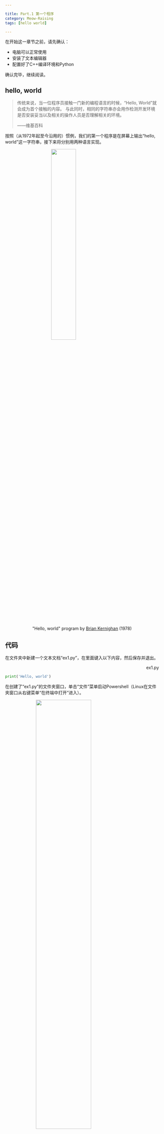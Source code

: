 ```yaml
---

title: Part.1 第一个程序
category: Meow-Raising
tags: [hello world]

---
```


在开始这一章节之前，请先确认：

* 电脑可以正常使用
* 安装了文本编辑器
* 配置好了C++编译环境和Python

<!--more-->

确认完毕，继续阅读。

## hello, world

> 传统来说，当一位程序员接触一门新的编程语言的时候，“Hello, World”就会成为首个接触的内容。 与此同时，相同的字符串亦会用作检测开发环境是否安装妥当以及相关的操作人员是否理解相关的环境。
>
> ——维基百科

按照（从1972年起至今沿用的）惯例，我们的第一个程序是在屏幕上输出“hello, world”这一字符串，接下来将分别用两种语言实现。

<img src="https://upload.wikimedia.org/wikipedia/commons/2/21/Hello_World_Brian_Kernighan_1978.jpg" style="width:40%;display:block;margin:0 auto" />

<center>"Hello, world" program by <a href="https://en.wikipedia.org/wiki/Brian_Kernighan">Brian Kernighan</a> (1978)</center>

## 代码

在文件夹中新建一个文本文档“ex1.py”，在里面键入以下内容，然后保存并退出。

<p align="right"><span id="ex1.py">ex1.py</span></p>

```python
print('Hello, world')
```

在创建了“ex1.py”的文件夹窗口，单击“文件”菜单启动Powershell（Linux在文件夹窗口从右键菜单“在终端中打开”进入）。

<img src="{{site.imgurl}}meow-0/1543675404625.png" style="width:60%;display:block;margin:0 auto" />

在终端中输入`python ex1.py` ，回车，查看运行结果。

<img src="{{site.imgurl}}meow-0/1543675747854.png" style="width:60%;display:block;margin:0 auto" />

如果屏幕上显示出了我们希望显示的“hello, world”，那么恭喜你，你已经成功地写出了第一个python程序！此时需要有烟花庆祝。如果没有，请和我一起，双手握拳举过头顶，然后张开双手，嘭！

<img src="{{site.imgurl}}meow-0/fireworks.jpg" style="width:60%;display:block;margin:0 auto" />

<center>撒花🌸~</center>

## 附加练习

1.  在[ex1.py](#ex1.py)中的最前面加上一个“#”，运行之，观察发生的变化，思考其作用。
2.  尝试让你的python脚本再多打印一行。

## 多说两句

知乎上有个问题“一行代码可以做什么？”，答案千奇百怪。其中有一个人是这样回答的：

> printf（“Hello World!”）;
>
> 这是无数人的启蒙代码
>
> 每学习一种新语言第一个写的也总是它
>
> 它潜移默化的影响的一代又一代程序员
>
> 懂的人说输出一行字符串
>
> 不懂的人说一串英文字母
>
> 它做到了什么我说不好
>
> 但是意义重大
>
> 作者：bsw 原文链接：[https://www.zhihu.com/question/285586045/answer/460307421](https://www.zhihu.com/question/285586045/answer/460307421 "一行代码可以做什么？ - bsw的回答 - 知乎")

世界是否因此而不同无人知晓，但对于你来说，这是迈出的第一步。